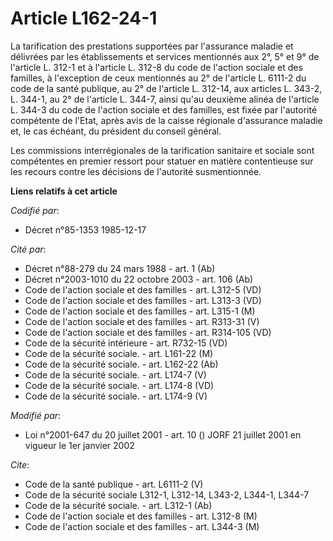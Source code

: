 # Article L162-24-1

La tarification des prestations supportées par l'assurance maladie et délivrées par les établissements et services mentionnés
aux 2°, 5° et 9° de l'article L. 312-1 et à l'article L. 312-8 du code de l'action sociale et des familles, à l'exception de
ceux mentionnés au 2° de l'article L. 6111-2 du code de la santé publique, au 2° de l'article L. 312-14, aux articles L.
343-2, L. 344-1, au 2° de l'article L. 344-7, ainsi qu'au deuxième alinéa de l'article L. 344-3 du code de l'action sociale
et des familles, est fixée par l'autorité compétente de l'Etat, après avis de la caisse régionale d'assurance maladie et, le
cas échéant, du président du conseil général.

Les commissions interrégionales de la tarification sanitaire et sociale sont compétentes en premier ressort pour statuer en
matière contentieuse sur les recours contre les décisions de l'autorité susmentionnée.

**Liens relatifs à cet article**

_Codifié par_:

  - Décret n°85-1353 1985-12-17

_Cité par_:

  - Décret n°88-279 du 24 mars 1988 - art. 1 (Ab)
  - Décret n°2003-1010 du 22 octobre 2003 - art. 106 (Ab)
  - Code de l'action sociale et des familles - art. L312-5 (VD)
  - Code de l'action sociale et des familles - art. L313-3 (VD)
  - Code de l'action sociale et des familles - art. L315-1 (M)
  - Code de l'action sociale et des familles - art. R313-31 (V)
  - Code de l'action sociale et des familles - art. R314-105 (VD)
  - Code de la sécurité intérieure - art. R732-15 (VD)
  - Code de la sécurité sociale. - art. L161-22 (M)
  - Code de la sécurité sociale. - art. L162-22 (Ab)
  - Code de la sécurité sociale. - art. L174-7 (V)
  - Code de la sécurité sociale. - art. L174-8 (VD)
  - Code de la sécurité sociale. - art. L174-9 (V)

_Modifié par_:

  - Loi n°2001-647 du 20 juillet 2001 - art. 10 () JORF 21 juillet 2001 en vigueur le 1er janvier 2002

_Cite_:

  - Code de la santé publique - art. L6111-2 (V)
  - Code de la sécurité sociale L312-1, L312-14, L343-2, L344-1, L344-7
  - Code de la sécurité sociale. - art. L312-1 (Ab)
  - Code de l'action sociale et des familles - art. L312-8 (M)
  - Code de l'action sociale et des familles - art. L344-3 (M)
